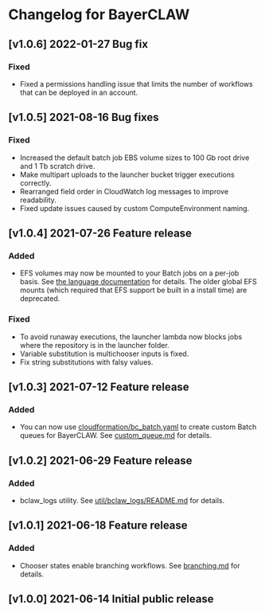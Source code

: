 # Changelog for BayerCLAW

## [v1.0.6] 2022-01-27 Bug fix
### Fixed
- Fixed a permissions handling issue that limits the number of workflows that can be deployed in an account.

## [v1.0.5] 2021-08-16 Bug fixes
### Fixed
- Increased the default batch job EBS volume sizes to 100 Gb root drive and 1 Tb scratch drive.
- Make multipart uploads to the launcher bucket trigger executions correctly.
- Rearranged field order in CloudWatch log messages to improve readability.
- Fixed update issues caused by custom ComputeEnvironment naming.

## [v1.0.4] 2021-07-26 Feature release
### Added
- EFS volumes may now be mounted to your Batch jobs on a per-job basis. See 
  [the language documentation](doc/language.md) for details. The older global EFS mounts (which
  required that EFS support be built in a install time) are deprecated.

### Fixed
- To avoid runaway executions, the launcher lambda now blocks jobs where the repository is in the launcher folder.
- Variable substitution is multichooser inputs is fixed.
- Fix string substitutions with falsy values.

## [v1.0.3] 2021-07-12 Feature release
### Added
- You can now use [cloudformation/bc_batch.yaml](cloudformation/bc_batch.yaml) to create custom Batch queues for
  BayerCLAW. See [custom_queue.md](doc/custom_queue.md) for details.

## [v1.0.2] 2021-06-29 Feature release
### Added
- bclaw_logs utility. See [util/bclaw_logs/README.md](util/bclaw_logs/README.md) for details.

## [v1.0.1] 2021-06-18 Feature release
### Added
- Chooser states enable branching workflows. See [branching.md](doc/branching.md) for details.

## [v1.0.0] 2021-06-14 Initial public release
